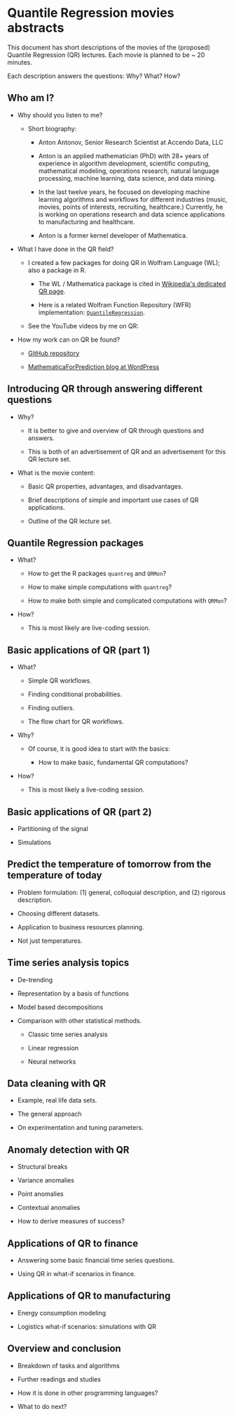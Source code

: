 # Quantile Regression movies abstracts

This document has short descriptions of the movies of the (proposed) Quantile Regression (QR) lectures.
Each movie is planned to be ~ 20 minutes. 

Each description answers the questions: Why? What? How? 


## Who am I?

- Why should you listen to me?
 
   - Short biography:
   
     - Anton Antonov, Senior Research Scientist at Accendo Data, LLC    
   
     - Anton is an applied mathematician (PhD) with 28+ years of experience in algorithm development, scientific computing, mathematical modeling, operations research, natural language processing, machine learning, data science, and data mining.   
     
     - In the last twelve years, he focused on developing machine learning algorithms and workflows for different industries (music, movies, points of interests, recruiting, healthcare.) Currently, he is working on operations research and data science applications to manufacturing and healthcare.   
     
     - Anton is a former kernel developer of Mathematica.

- What I have done in the QR field?

  - I created a few packages for doing QR in Wolfram Language (WL); also a package in R.
 
    - The WL / Mathematica package is cited in
   [Wikipedia's dedicated QR page](https://en.wikipedia.org/wiki/Quantile_regression#Implementations).
   
     - Here is a related Wolfram Function Repository (WFR) implementation: 
  [`QuantileRegression`](https://resources.wolframcloud.com/FunctionRepository/resources/QuantileRegression).
  
  - See the YouTube videos by me on QR:
  
- How my work can on QR be found?

  - [GitHub repository](https://github.com/antononcube)
  
  - [MathematicaForPrediction blog at WordPress](https://mathematicaforprediction.wordpress.com)   
   
## Introducing QR through answering different questions
   
- Why?
 
  - It is better to give and overview of QR through questions and answers.
  
  - This is both of an advertisement of QR and an advertisement for this QR lecture set.
  
- What is the movie content:

  - Basic QR properties, advantages, and disadvantages.
  
  - Brief descriptions of simple and important use cases of QR applications.
  
  - Outline of the QR lecture set.    

## Quantile Regression packages  
  
- What?
 
  - How to get the R packages `quantreg` and `QRMon`?
  
  - How to make simple computations with `quantreg`?
  
  - How to make both simple and complicated computations with `QRMon`?
  
- How?

  - This is most likely are live-coding session.
  
    
## Basic applications of QR (part 1)

- What?
 
  - Simple QR workflows.
  
  - Finding conditional probabilities.
 
  - Finding outliers.
  
  - The flow chart for QR workflows.
  
- Why?

  - Of course, it is good idea to start with the basics: 
  
     - How to make basic, fundamental QR computations?
     
- How?

  - This is most likely a live-coding session.
  

## Basic applications of QR (part 2)

- Partitioning of the signal

- Simulations


## Predict the temperature of tomorrow from the temperature of today

- Problem formulation: (1) general, colloquial description, and (2) rigorous description.

- Choosing different datasets.

- Application to business resources planning.

- Not just temperatures.

           
## Time series analysis topics

- De-trending

- Representation by a basis of functions

- Model based decompositions

- Comparison with other statistical methods.

  - Classic time series analysis
  
  - Linear regression
  
  - Neural networks
  
## Data cleaning with QR

- Example, real life data sets.

- The general approach

- On experimentation and tuning parameters.

## Anomaly detection with QR

- Structural breaks
        
- Variance anomalies

- Point anomalies

- Contextual anomalies

- How to derive measures of success?

## Applications of QR to finance

- Answering some basic financial time series questions. 

- Using QR in what-if scenarios in finance.

## Applications of QR to manufacturing

- Energy consumption modeling

- Logistics what-if scenarios: simulations with QR

## Overview and conclusion

- Breakdown of tasks and algorithms

- Further readings and studies

- How it is done in other programming languages?

- What to do next?